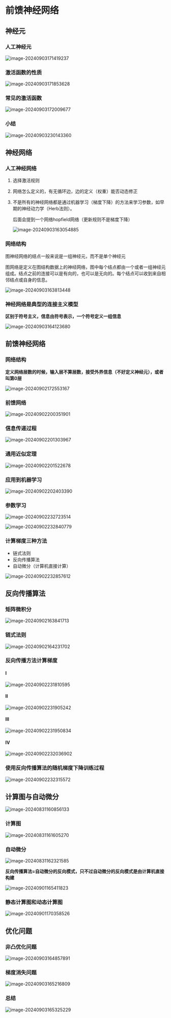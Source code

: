# 前馈神经网络

## 神经元

### 人工神经元

![image-20240903171419237](../../Image/image-20240903171419237.png)

### 激活函数的性质

![image-20240903171853628](../../Image/image-20240903171853628.png)

### 常见的激活函数

![image-20240903172009677](../../Image/image-20240903172009677.png)

### 小结

![image-20240903230143360](../../Image/image-20240903230143360.png)

## 神经网络

### 人工神经网络

1. 选择激活规则

2. 网络怎么定义的，有无循环边，边的定义（权重）能否动态修正

3. 不是所有的神经网络都是通过机器学习（梯度下降）的方法来学习参数，如早期的神经动力学（Herb法则）。

   后面会提到一个网络hopfield网络（更新规则不是梯度下降）
   
   ![image-20240903163054885](../../Image/image-20240903163054885.png)

### 网络结构

图神经网络的结点一般来说是一组神经元，而不是单个神经元

图网络是定义在图结构数据上的神经网络，图中每个结点都由一个或者一组神经元组成。结点之前的连接可以是有向的，也可以是无向的。每个结点可以收到来自相邻结点或自身的信息。

![image-20240903163813448](../../Image/image-20240903163813448.png)

### 神经网络是典型的连接主义模型

**区别于符号主义，信息由符号表示，一个符号定义一组信息**

![image-20240903164123680](../../Image/image-20240903164123680.png)

## 前馈神经网络

### 网络结构

**定义网络层数的时候，输入层不算层数，接受外界信息（不好定义神经元），或者叫第0层**

![image-20240902172553167](../../Image/image-20240902172553167.png)

### 前馈网络

![image-20240902200351901](../../Image/image-20240902200351901.png)

### 信息传递过程

![image-20240902201303967](../../Image/image-20240902201303967.png)

### 通用近似定理

![image-20240902201522678](../../Image/image-20240902201522678.png)

### 应用到机器学习

![image-20240902202403390](../../Image/image-20240902202403390.png)

### 参数学习

![image-20240902232723514](../../Image/image-20240902232723514.png)

![image-20240902232840779](../../Image/image-20240902232840779.png)

### 计算梯度三种方法

- 链式法则
- 反向传播算法
- 自动微分（计算机直接计算）

![image-20240902232857612](../../Image/image-20240902232857612.png)

## 反向传播算法

### 矩阵微积分

![image-20240902163841713](../../Image/image-20240902163841713.png)

### 链式法则

![image-20240902164231702](../../Image/image-20240902164231702.png)

### 反向传播方法计算梯度

#### Ⅰ

![image-20240902231810595](../../Image/image-20240902231810595.png)

#### Ⅱ

![image-20240902231905242](../../Image/image-20240902231905242.png)
#### Ⅲ

![image-20240902231950834](../../Image/image-20240902231950834.png)

#### Ⅳ

![image-20240902232036902](../../Image/image-20240902232036902.png)

### 使用反向传播算法的随机梯度下降训练过程

![image-20240902232315572](../../Image/image-20240902232315572.png)

## 计算图与自动微分

![image-20240831160856133](../../Image/image-20240831160856133.png)



### 计算图

![image-20240831161605270](../../Image/image-20240831161605270.png)

### 自动微分

![image-20240831162321585](../../Image/image-20240831162321585.png)

**反向传播算法=自动微分的反向模式，只不过自动微分的反向模式是由计算机直接构建**

![image-20240901165411823](../../Image/image-20240901165411823.png)

### 静态计算图和动态计算图

![image-20240901170358526](../../Image/image-20240901170358526.png)

## 优化问题

### 非凸优化问题

![image-20240903164857891](../../Image/image-20240903164857891.png)

### 梯度消失问题

![image-20240903165216809](../../Image/image-20240903165216809.png)

### 总结

![image-20240903165325229](../../Image/image-20240903165325229.png)
